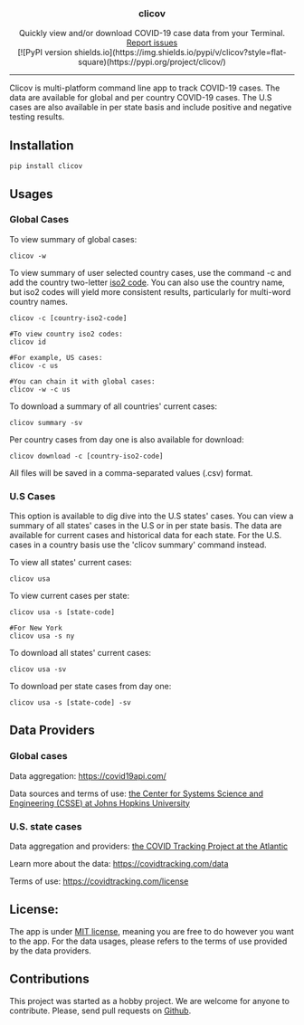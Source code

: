 <h3 align='center'>clicov</h3>
<p align='center'>Quickly view and/or download COVID-19 case data from your Terminal.
    <br><a href='https://github.com/hhandika/clicov/issues'>Report issues</a></br>
    <!-- <br><img alt='https://github.com/hhandika/clicov/blob/master/static/screenshot-2.png' src='https://github.com/hhandika/clicov/blob/master/static/screenshot-2.png'></br> -->
    [![PyPI version shields.io](https://img.shields.io/pypi/v/clicov?style=flat-square)(https://pypi.org/project/clicov/)
</p>
<hr/>
Clicov is multi-platform command line app to track COVID-19 cases. The data are available for global and per country COVID-19 cases. The U.S cases are also available in per state basis and include positive and negative testing results.

## Installation

```
pip install clicov
```

## Usages
### Global Cases

To view summary of global cases:

```
clicov -w
```

To view summary of user selected country cases, use the command -c and add the country two-letter <a href='https://www.iban.com/country-codes'>iso2 code</a>. You can also use the country name, but iso2 codes will yield more consistent results, particularly for multi-word country names.

```
clicov -c [country-iso2-code]

#To view country iso2 codes:
clicov id

#For example, US cases:
clicov -c us

#You can chain it with global cases:
clicov -w -c us
```

To download a summary of all countries' current cases:

```
clicov summary -sv
```

Per country cases from day one is also available for download:

```
clicov download -c [country-iso2-code]
```
All files will be saved in a comma-separated values (.csv) format.

### U.S Cases

This option is available to dig dive into the U.S states' cases. You can view a summary of all states' cases in the U.S or in per state basis. The data are available for current cases and historical data for each state. For the U.S. cases in a country basis use the 'clicov summary' command instead.

To view all states' current  cases:

```
clicov usa
```

To view current cases per state:

```
clicov usa -s [state-code]

#For New York
clicov usa -s ny
```

To download all states' current cases:

```
clicov usa -sv
```

To download per state cases from day one:

```
clicov usa -s [state-code] -sv
```

## Data Providers

### Global cases

Data aggregation: https://covid19api.com/

Data sources and terms of use: <a href='https://github.com/CSSEGISandData/COVID-19'>the Center for Systems Science and Engineering (CSSE) at Johns Hopkins University</a>

### U.S. state cases

Data aggregation and providers: <a href='https://covidtracking.com/api'>the COVID Tracking Project at the Atlantic</a>

Learn more about the data: https://covidtracking.com/data

Terms of use: https://covidtracking.com/license

## License:
The app is under <a href='https://github.com/hhandika/clicov/blob/master/LICENSE'>MIT license</a>, meaning you are free to do however you want to the app. For the data usages, please refers to the terms of use provided by the data providers.

## Contributions
This project was started as a hobby project. We are welcome for anyone to contribute. Please, send pull requests on <a href='https://github.com/hhandika/clicov/pulls'>Github</a>. 
 

